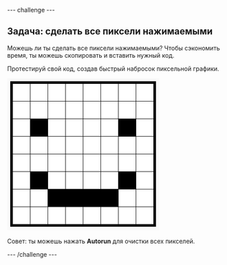 --- challenge ---

## Задача: сделать все пиксели нажимаемыми

Можешь ли ты сделать все пиксели нажимаемыми? Чтобы сэкономить время, ты можешь скопировать и вставить нужный код.

Протестируй свой код, создав быстрый набросок пиксельной графики.

![снимок экрана](images/pixel-art-black-example.png)

Совет: ты можешь нажать **Autorun** для очистки всех пикселей.

--- /challenge ---